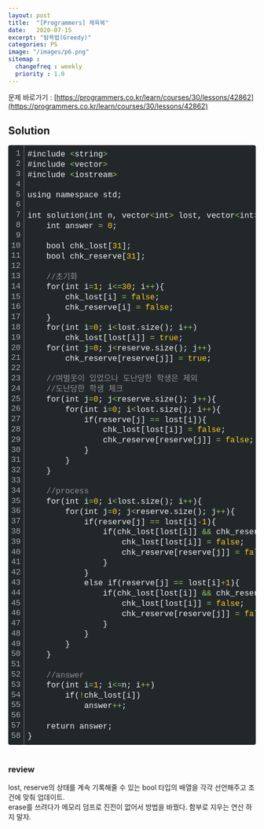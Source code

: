 ```yaml
---
layout: post
title:  "[Programmers] 체육복"
date:   2020-07-15
excerpt: "탐욕법(Greedy)"
categories: PS
image: "/images/p6.png"
sitemap :
  changefreq : weekly
  priority : 1.0
---
```

문제 바로가기 : [https://programmers.co.kr/learn/courses/30/lessons/42862](https://programmers.co.kr/learn/courses/30/lessons/42862)<br>

## Solution
<div class="colorscripter-code" style="color:#F1F2F3;font-family:Consolas, 'Liberation Mono', Menlo, Courier, monospace !important; position:relative !important;overflow:auto"><table class="colorscripter-code-table" style="margin:0;padding:0;border:none;background-color:#22282A;border-radius:4px;" cellspacing="0" cellpadding="0"><tr><td style="padding:6px;border-right:2px solid #4f4f4f"><div style="margin:0;padding:0;word-break:normal;text-align:right;color:#aaa;font-family:Consolas, 'Liberation Mono', Menlo, Courier, monospace !important;line-height:130%"><div style="line-height:130%">1</div><div style="line-height:130%">2</div><div style="line-height:130%">3</div><div style="line-height:130%">4</div><div style="line-height:130%">5</div><div style="line-height:130%">6</div><div style="line-height:130%">7</div><div style="line-height:130%">8</div><div style="line-height:130%">9</div><div style="line-height:130%">10</div><div style="line-height:130%">11</div><div style="line-height:130%">12</div><div style="line-height:130%">13</div><div style="line-height:130%">14</div><div style="line-height:130%">15</div><div style="line-height:130%">16</div><div style="line-height:130%">17</div><div style="line-height:130%">18</div><div style="line-height:130%">19</div><div style="line-height:130%">20</div><div style="line-height:130%">21</div><div style="line-height:130%">22</div><div style="line-height:130%">23</div><div style="line-height:130%">24</div><div style="line-height:130%">25</div><div style="line-height:130%">26</div><div style="line-height:130%">27</div><div style="line-height:130%">28</div><div style="line-height:130%">29</div><div style="line-height:130%">30</div><div style="line-height:130%">31</div><div style="line-height:130%">32</div><div style="line-height:130%">33</div><div style="line-height:130%">34</div><div style="line-height:130%">35</div><div style="line-height:130%">36</div><div style="line-height:130%">37</div><div style="line-height:130%">38</div><div style="line-height:130%">39</div><div style="line-height:130%">40</div><div style="line-height:130%">41</div><div style="line-height:130%">42</div><div style="line-height:130%">43</div><div style="line-height:130%">44</div><div style="line-height:130%">45</div><div style="line-height:130%">46</div><div style="line-height:130%">47</div><div style="line-height:130%">48</div><div style="line-height:130%">49</div><div style="line-height:130%">50</div><div style="line-height:130%">51</div><div style="line-height:130%">52</div><div style="line-height:130%">53</div><div style="line-height:130%">54</div><div style="line-height:130%">55</div><div style="line-height:130%">56</div><div style="line-height:130%">57</div><div style="line-height:130%">58</div></div></td><td style="padding:6px 0;text-align:left"><div style="margin:0;padding:0;color:#F1F2F3;font-family:Consolas, 'Liberation Mono', Menlo, Courier, monospace !important;line-height:130%"><div style="padding:0 6px; white-space:pre; line-height:130%">#include&nbsp;<span style="color:#F1F2F3"></span><span style="color:#93C763">&lt;</span>string<span style="color:#F1F2F3"></span><span style="color:#93C763">&gt;</span></div><div style="padding:0 6px; white-space:pre; line-height:130%">#include&nbsp;<span style="color:#F1F2F3"></span><span style="color:#93C763">&lt;</span>vector<span style="color:#F1F2F3"></span><span style="color:#93C763">&gt;</span></div><div style="padding:0 6px; white-space:pre; line-height:130%">#include&nbsp;<span style="color:#F1F2F3"></span><span style="color:#93C763">&lt;</span>iostream<span style="color:#F1F2F3"></span><span style="color:#93C763">&gt;</span></div><div style="padding:0 6px; white-space:pre; line-height:130%">&nbsp;</div><div style="padding:0 6px; white-space:pre; line-height:130%">using&nbsp;namespace&nbsp;std;</div><div style="padding:0 6px; white-space:pre; line-height:130%">&nbsp;</div><div style="padding:0 6px; white-space:pre; line-height:130%">int&nbsp;solution(int&nbsp;n,&nbsp;vector<span style="color:#F1F2F3"></span><span style="color:#93C763">&lt;</span>int<span style="color:#F1F2F3"></span><span style="color:#93C763">&gt;</span>&nbsp;lost,&nbsp;vector<span style="color:#F1F2F3"></span><span style="color:#93C763">&lt;</span>int<span style="color:#F1F2F3"></span><span style="color:#93C763">&gt;</span>&nbsp;reserve)&nbsp;{</div><div style="padding:0 6px; white-space:pre; line-height:130%">&nbsp;&nbsp;&nbsp;&nbsp;int&nbsp;answer&nbsp;<span style="color:#F1F2F3"></span><span style="color:#93C763">=</span>&nbsp;<span style="color:#FFCD22">0</span>;</div><div style="padding:0 6px; white-space:pre; line-height:130%">&nbsp;&nbsp;&nbsp;&nbsp;</div><div style="padding:0 6px; white-space:pre; line-height:130%">&nbsp;&nbsp;&nbsp;&nbsp;bool&nbsp;chk_lost[<span style="color:#FFCD22">31</span>];</div><div style="padding:0 6px; white-space:pre; line-height:130%">&nbsp;&nbsp;&nbsp;&nbsp;bool&nbsp;chk_reserve[<span style="color:#FFCD22">31</span>];</div><div style="padding:0 6px; white-space:pre; line-height:130%">&nbsp;&nbsp;&nbsp;&nbsp;</div><div style="padding:0 6px; white-space:pre; line-height:130%">&nbsp;&nbsp;&nbsp;&nbsp;<span style="color:#919191">//초기화</span></div><div style="padding:0 6px; white-space:pre; line-height:130%">&nbsp;&nbsp;&nbsp;&nbsp;for(int&nbsp;i<span style="color:#F1F2F3"></span><span style="color:#93C763">=</span><span style="color:#FFCD22">1</span>;&nbsp;i<span style="color:#F1F2F3"></span><span style="color:#93C763">&lt;</span><span style="color:#F1F2F3"></span><span style="color:#93C763">=</span><span style="color:#FFCD22">30</span>;&nbsp;i<span style="color:#F1F2F3"></span><span style="color:#93C763">+</span><span style="color:#F1F2F3"></span><span style="color:#93C763">+</span>){</div><div style="padding:0 6px; white-space:pre; line-height:130%">&nbsp;&nbsp;&nbsp;&nbsp;&nbsp;&nbsp;&nbsp;&nbsp;chk_lost[i]&nbsp;<span style="color:#F1F2F3"></span><span style="color:#93C763">=</span>&nbsp;<span style="color:#FFCD22">false</span>;</div><div style="padding:0 6px; white-space:pre; line-height:130%">&nbsp;&nbsp;&nbsp;&nbsp;&nbsp;&nbsp;&nbsp;&nbsp;chk_reserve[i]&nbsp;<span style="color:#F1F2F3"></span><span style="color:#93C763">=</span>&nbsp;<span style="color:#FFCD22">false</span>;</div><div style="padding:0 6px; white-space:pre; line-height:130%">&nbsp;&nbsp;&nbsp;&nbsp;}&nbsp;&nbsp;&nbsp;</div><div style="padding:0 6px; white-space:pre; line-height:130%">&nbsp;&nbsp;&nbsp;&nbsp;for(int&nbsp;i<span style="color:#F1F2F3"></span><span style="color:#93C763">=</span><span style="color:#FFCD22">0</span>;&nbsp;i<span style="color:#F1F2F3"></span><span style="color:#93C763">&lt;</span>lost.size();&nbsp;i<span style="color:#F1F2F3"></span><span style="color:#93C763">+</span><span style="color:#F1F2F3"></span><span style="color:#93C763">+</span>)</div><div style="padding:0 6px; white-space:pre; line-height:130%">&nbsp;&nbsp;&nbsp;&nbsp;&nbsp;&nbsp;&nbsp;&nbsp;chk_lost[lost[i]]&nbsp;<span style="color:#F1F2F3"></span><span style="color:#93C763">=</span>&nbsp;<span style="color:#FFCD22">true</span>;</div><div style="padding:0 6px; white-space:pre; line-height:130%">&nbsp;&nbsp;&nbsp;&nbsp;for(int&nbsp;j<span style="color:#F1F2F3"></span><span style="color:#93C763">=</span><span style="color:#FFCD22">0</span>;&nbsp;j<span style="color:#F1F2F3"></span><span style="color:#93C763">&lt;</span>reserve.size();&nbsp;j<span style="color:#F1F2F3"></span><span style="color:#93C763">+</span><span style="color:#F1F2F3"></span><span style="color:#93C763">+</span>)</div><div style="padding:0 6px; white-space:pre; line-height:130%">&nbsp;&nbsp;&nbsp;&nbsp;&nbsp;&nbsp;&nbsp;&nbsp;chk_reserve[reserve[j]]&nbsp;<span style="color:#F1F2F3"></span><span style="color:#93C763">=</span>&nbsp;<span style="color:#FFCD22">true</span>;</div><div style="padding:0 6px; white-space:pre; line-height:130%">&nbsp;&nbsp;&nbsp;&nbsp;</div><div style="padding:0 6px; white-space:pre; line-height:130%">&nbsp;&nbsp;&nbsp;&nbsp;<span style="color:#919191">//여벌옷이&nbsp;있었으나&nbsp;도난당한&nbsp;학생은&nbsp;제외</span></div><div style="padding:0 6px; white-space:pre; line-height:130%">&nbsp;&nbsp;&nbsp;&nbsp;<span style="color:#919191">//도난당한&nbsp;학생&nbsp;체크</span></div><div style="padding:0 6px; white-space:pre; line-height:130%">&nbsp;&nbsp;&nbsp;&nbsp;for(int&nbsp;j<span style="color:#F1F2F3"></span><span style="color:#93C763">=</span><span style="color:#FFCD22">0</span>;&nbsp;j<span style="color:#F1F2F3"></span><span style="color:#93C763">&lt;</span>reserve.size();&nbsp;j<span style="color:#F1F2F3"></span><span style="color:#93C763">+</span><span style="color:#F1F2F3"></span><span style="color:#93C763">+</span>){</div><div style="padding:0 6px; white-space:pre; line-height:130%">&nbsp;&nbsp;&nbsp;&nbsp;&nbsp;&nbsp;&nbsp;&nbsp;for(int&nbsp;i<span style="color:#F1F2F3"></span><span style="color:#93C763">=</span><span style="color:#FFCD22">0</span>;&nbsp;i<span style="color:#F1F2F3"></span><span style="color:#93C763">&lt;</span>lost.size();&nbsp;i<span style="color:#F1F2F3"></span><span style="color:#93C763">+</span><span style="color:#F1F2F3"></span><span style="color:#93C763">+</span>){</div><div style="padding:0 6px; white-space:pre; line-height:130%">&nbsp;&nbsp;&nbsp;&nbsp;&nbsp;&nbsp;&nbsp;&nbsp;&nbsp;&nbsp;&nbsp;&nbsp;if(reserve[j]&nbsp;<span style="color:#F1F2F3"></span><span style="color:#93C763">=</span><span style="color:#F1F2F3"></span><span style="color:#93C763">=</span>&nbsp;lost[i]){</div><div style="padding:0 6px; white-space:pre; line-height:130%">&nbsp;&nbsp;&nbsp;&nbsp;&nbsp;&nbsp;&nbsp;&nbsp;&nbsp;&nbsp;&nbsp;&nbsp;&nbsp;&nbsp;&nbsp;&nbsp;chk_lost[lost[i]]&nbsp;<span style="color:#F1F2F3"></span><span style="color:#93C763">=</span>&nbsp;<span style="color:#FFCD22">false</span>;</div><div style="padding:0 6px; white-space:pre; line-height:130%">&nbsp;&nbsp;&nbsp;&nbsp;&nbsp;&nbsp;&nbsp;&nbsp;&nbsp;&nbsp;&nbsp;&nbsp;&nbsp;&nbsp;&nbsp;&nbsp;chk_reserve[reserve[j]]&nbsp;<span style="color:#F1F2F3"></span><span style="color:#93C763">=</span>&nbsp;<span style="color:#FFCD22">false</span>;</div><div style="padding:0 6px; white-space:pre; line-height:130%">&nbsp;&nbsp;&nbsp;&nbsp;&nbsp;&nbsp;&nbsp;&nbsp;&nbsp;&nbsp;&nbsp;&nbsp;}</div><div style="padding:0 6px; white-space:pre; line-height:130%">&nbsp;&nbsp;&nbsp;&nbsp;&nbsp;&nbsp;&nbsp;&nbsp;}</div><div style="padding:0 6px; white-space:pre; line-height:130%">&nbsp;&nbsp;&nbsp;&nbsp;}</div><div style="padding:0 6px; white-space:pre; line-height:130%">&nbsp;&nbsp;&nbsp;&nbsp;</div><div style="padding:0 6px; white-space:pre; line-height:130%">&nbsp;&nbsp;&nbsp;&nbsp;<span style="color:#919191">//process</span></div><div style="padding:0 6px; white-space:pre; line-height:130%">&nbsp;&nbsp;&nbsp;&nbsp;for(int&nbsp;i<span style="color:#F1F2F3"></span><span style="color:#93C763">=</span><span style="color:#FFCD22">0</span>;&nbsp;i<span style="color:#F1F2F3"></span><span style="color:#93C763">&lt;</span>lost.size();&nbsp;i<span style="color:#F1F2F3"></span><span style="color:#93C763">+</span><span style="color:#F1F2F3"></span><span style="color:#93C763">+</span>){</div><div style="padding:0 6px; white-space:pre; line-height:130%">&nbsp;&nbsp;&nbsp;&nbsp;&nbsp;&nbsp;&nbsp;&nbsp;for(int&nbsp;j<span style="color:#F1F2F3"></span><span style="color:#93C763">=</span><span style="color:#FFCD22">0</span>;&nbsp;j<span style="color:#F1F2F3"></span><span style="color:#93C763">&lt;</span>reserve.size();&nbsp;j<span style="color:#F1F2F3"></span><span style="color:#93C763">+</span><span style="color:#F1F2F3"></span><span style="color:#93C763">+</span>){</div><div style="padding:0 6px; white-space:pre; line-height:130%">&nbsp;&nbsp;&nbsp;&nbsp;&nbsp;&nbsp;&nbsp;&nbsp;&nbsp;&nbsp;&nbsp;&nbsp;if(reserve[j]&nbsp;<span style="color:#F1F2F3"></span><span style="color:#93C763">=</span><span style="color:#F1F2F3"></span><span style="color:#93C763">=</span>&nbsp;lost[i]<span style="color:#F1F2F3"></span><span style="color:#93C763">-</span><span style="color:#FFCD22">1</span>){</div><div style="padding:0 6px; white-space:pre; line-height:130%">&nbsp;&nbsp;&nbsp;&nbsp;&nbsp;&nbsp;&nbsp;&nbsp;&nbsp;&nbsp;&nbsp;&nbsp;&nbsp;&nbsp;&nbsp;&nbsp;if(chk_lost[lost[i]]&nbsp;<span style="color:#F1F2F3"></span><span style="color:#93C763">&amp;</span><span style="color:#F1F2F3"></span><span style="color:#93C763">&amp;</span>&nbsp;chk_reserve[reserve[j]])&nbsp;{</div><div style="padding:0 6px; white-space:pre; line-height:130%">&nbsp;&nbsp;&nbsp;&nbsp;&nbsp;&nbsp;&nbsp;&nbsp;&nbsp;&nbsp;&nbsp;&nbsp;&nbsp;&nbsp;&nbsp;&nbsp;&nbsp;&nbsp;&nbsp;&nbsp;chk_lost[lost[i]]&nbsp;<span style="color:#F1F2F3"></span><span style="color:#93C763">=</span>&nbsp;<span style="color:#FFCD22">false</span>;</div><div style="padding:0 6px; white-space:pre; line-height:130%">&nbsp;&nbsp;&nbsp;&nbsp;&nbsp;&nbsp;&nbsp;&nbsp;&nbsp;&nbsp;&nbsp;&nbsp;&nbsp;&nbsp;&nbsp;&nbsp;&nbsp;&nbsp;&nbsp;&nbsp;chk_reserve[reserve[j]]&nbsp;<span style="color:#F1F2F3"></span><span style="color:#93C763">=</span>&nbsp;<span style="color:#FFCD22">false</span>;</div><div style="padding:0 6px; white-space:pre; line-height:130%">&nbsp;&nbsp;&nbsp;&nbsp;&nbsp;&nbsp;&nbsp;&nbsp;&nbsp;&nbsp;&nbsp;&nbsp;&nbsp;&nbsp;&nbsp;&nbsp;}</div><div style="padding:0 6px; white-space:pre; line-height:130%">&nbsp;&nbsp;&nbsp;&nbsp;&nbsp;&nbsp;&nbsp;&nbsp;&nbsp;&nbsp;&nbsp;&nbsp;}</div><div style="padding:0 6px; white-space:pre; line-height:130%">&nbsp;&nbsp;&nbsp;&nbsp;&nbsp;&nbsp;&nbsp;&nbsp;&nbsp;&nbsp;&nbsp;&nbsp;else&nbsp;if(reserve[j]&nbsp;<span style="color:#F1F2F3"></span><span style="color:#93C763">=</span><span style="color:#F1F2F3"></span><span style="color:#93C763">=</span>&nbsp;lost[i]<span style="color:#F1F2F3"></span><span style="color:#93C763">+</span><span style="color:#FFCD22">1</span>){</div><div style="padding:0 6px; white-space:pre; line-height:130%">&nbsp;&nbsp;&nbsp;&nbsp;&nbsp;&nbsp;&nbsp;&nbsp;&nbsp;&nbsp;&nbsp;&nbsp;&nbsp;&nbsp;&nbsp;&nbsp;if(chk_lost[lost[i]]&nbsp;<span style="color:#F1F2F3"></span><span style="color:#93C763">&amp;</span><span style="color:#F1F2F3"></span><span style="color:#93C763">&amp;</span>&nbsp;chk_reserve[reserve[j]])&nbsp;{</div><div style="padding:0 6px; white-space:pre; line-height:130%">&nbsp;&nbsp;&nbsp;&nbsp;&nbsp;&nbsp;&nbsp;&nbsp;&nbsp;&nbsp;&nbsp;&nbsp;&nbsp;&nbsp;&nbsp;&nbsp;&nbsp;&nbsp;&nbsp;&nbsp;chk_lost[lost[i]]&nbsp;<span style="color:#F1F2F3"></span><span style="color:#93C763">=</span>&nbsp;<span style="color:#FFCD22">false</span>;</div><div style="padding:0 6px; white-space:pre; line-height:130%">&nbsp;&nbsp;&nbsp;&nbsp;&nbsp;&nbsp;&nbsp;&nbsp;&nbsp;&nbsp;&nbsp;&nbsp;&nbsp;&nbsp;&nbsp;&nbsp;&nbsp;&nbsp;&nbsp;&nbsp;chk_reserve[reserve[j]]&nbsp;<span style="color:#F1F2F3"></span><span style="color:#93C763">=</span>&nbsp;<span style="color:#FFCD22">false</span>;</div><div style="padding:0 6px; white-space:pre; line-height:130%">&nbsp;&nbsp;&nbsp;&nbsp;&nbsp;&nbsp;&nbsp;&nbsp;&nbsp;&nbsp;&nbsp;&nbsp;&nbsp;&nbsp;&nbsp;&nbsp;}</div><div style="padding:0 6px; white-space:pre; line-height:130%">&nbsp;&nbsp;&nbsp;&nbsp;&nbsp;&nbsp;&nbsp;&nbsp;&nbsp;&nbsp;&nbsp;&nbsp;}</div><div style="padding:0 6px; white-space:pre; line-height:130%">&nbsp;&nbsp;&nbsp;&nbsp;&nbsp;&nbsp;&nbsp;&nbsp;}</div><div style="padding:0 6px; white-space:pre; line-height:130%">&nbsp;&nbsp;&nbsp;&nbsp;}</div><div style="padding:0 6px; white-space:pre; line-height:130%">&nbsp;&nbsp;&nbsp;&nbsp;</div><div style="padding:0 6px; white-space:pre; line-height:130%">&nbsp;&nbsp;&nbsp;&nbsp;<span style="color:#919191">//answer</span></div><div style="padding:0 6px; white-space:pre; line-height:130%">&nbsp;&nbsp;&nbsp;&nbsp;for(int&nbsp;i<span style="color:#F1F2F3"></span><span style="color:#93C763">=</span><span style="color:#FFCD22">1</span>;&nbsp;i<span style="color:#F1F2F3"></span><span style="color:#93C763">&lt;</span><span style="color:#F1F2F3"></span><span style="color:#93C763">=</span>n;&nbsp;i<span style="color:#F1F2F3"></span><span style="color:#93C763">+</span><span style="color:#F1F2F3"></span><span style="color:#93C763">+</span>)</div><div style="padding:0 6px; white-space:pre; line-height:130%">&nbsp;&nbsp;&nbsp;&nbsp;&nbsp;&nbsp;&nbsp;&nbsp;if(<span style="color:#F1F2F3"></span><span style="color:#93C763">!</span>chk_lost[i])</div><div style="padding:0 6px; white-space:pre; line-height:130%">&nbsp;&nbsp;&nbsp;&nbsp;&nbsp;&nbsp;&nbsp;&nbsp;&nbsp;&nbsp;&nbsp;&nbsp;answer<span style="color:#F1F2F3"></span><span style="color:#93C763">+</span><span style="color:#F1F2F3"></span><span style="color:#93C763">+</span>;</div><div style="padding:0 6px; white-space:pre; line-height:130%">&nbsp;&nbsp;&nbsp;&nbsp;</div><div style="padding:0 6px; white-space:pre; line-height:130%">&nbsp;&nbsp;&nbsp;&nbsp;return&nbsp;answer;</div><div style="padding:0 6px; white-space:pre; line-height:130%">}</div></div><div style="text-align:right;margin-top:-13px;margin-right:5px;font-size:9px;font-style:italic"><a href="http://colorscripter.com/info#e" target="_blank" style="color:#4f4f4ftext-decoration:none">Colored by Color Scripter</a></div></td><td style="vertical-align:bottom;padding:0 2px 4px 0"><a href="http://colorscripter.com/info#e" target="_blank" style="text-decoration:none;color:white"><span style="font-size:9px;word-break:normal;background-color:#4f4f4f;color:white;border-radius:10px;padding:1px">cs</span></a></td></tr></table></div>

<br/>

### review
lost, reserve의 상태를 계속 기록해줄 수 있는 bool 타입의 배열을 각각 선언해주고 조건에 맞춰 업데이트.<br>
erase를 쓰려다가 메모리 덤프로 진전이 없어서 방법을 바꿨다. 함부로 지우는 연산 하지 말자.<br>

<script src="https://utteranc.es/client.js"
        repo="yooniversal/blog-comments"
        issue-term="pathname"
        theme="github-light"
        crossorigin="anonymous"
        async>
</script>
